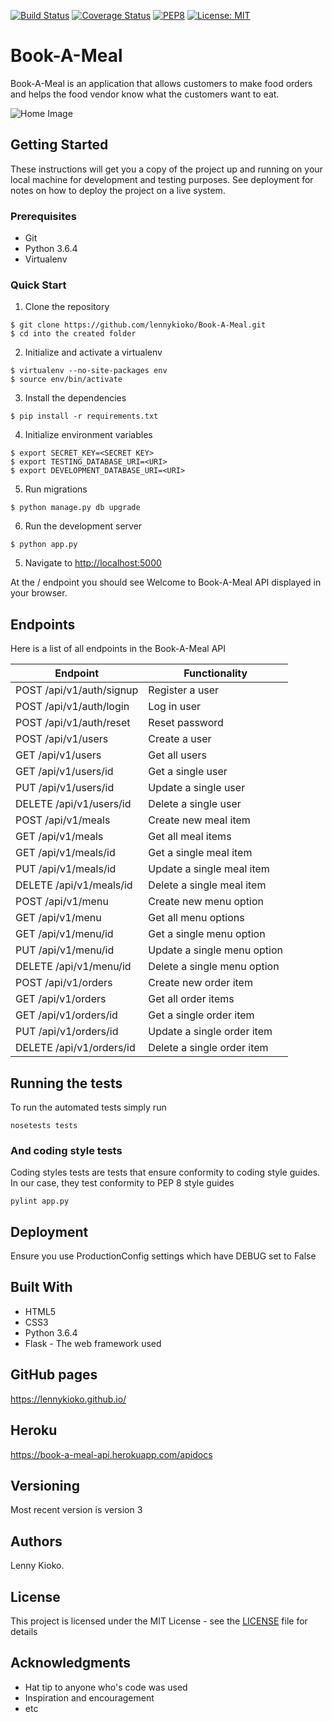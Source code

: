 [![Build Status](https://travis-ci.org/lennykioko/Book-A-Meal.svg?branch=Develop-API-v3)](https://travis-ci.org/lennykioko/Book-A-Meal)
[![Coverage Status](https://coveralls.io/repos/github/lennykioko/Book-A-Meal/badge.svg?branch=Develop-API-v3)](https://coveralls.io/github/lennykioko/Book-A-Meal?branch=Develop-API-v3)
[![PEP8](https://img.shields.io/badge/code%20style-pep8-orange.svg)](https://www.python.org/dev/peps/pep-0008/)
[![License: MIT](https://img.shields.io/badge/License-MIT-yellow.svg)](https://opensource.org/licenses/MIT)

# Book-A-Meal

Book-A-Meal is an application that allows customers to make food orders and helps the food vendor know what the customers want to eat.

![Home Image](https://raw.github.com/lennykioko/Book-A-Meal/master/UI/static/img/image.jpg)

## Getting Started

These instructions will get you a copy of the project up and running on your local machine for development and testing purposes. See deployment for notes on how to deploy the project on a live system.

### Prerequisites

* Git
* Python 3.6.4
* Virtualenv

### Quick Start

1. Clone the repository

```
$ git clone https://github.com/lennykioko/Book-A-Meal.git
$ cd into the created folder
```
  
2. Initialize and activate a virtualenv

```
$ virtualenv --no-site-packages env
$ source env/bin/activate
```

3. Install the dependencies

```
$ pip install -r requirements.txt
```

4. Initialize environment variables

```
$ export SECRET_KEY=<SECRET KEY>
$ export TESTING_DATABASE_URI=<URI>
$ export DEVELOPMENT_DATABASE_URI=<URI>
```

5. Run migrations

```
$ python manage.py db upgrade
```

6. Run the development server

```
$ python app.py
```

5. Navigate to [http://localhost:5000](http://localhost:5000)

At the / endpoint you should see Welcome to Book-A-Meal API displayed in your browser.

## Endpoints

Here is a list of all endpoints in the Book-A-Meal API

Endpoint | Functionality 
------------ | -------------
POST   /api/v1/auth/signup | Register a user
POST   /api/v1/auth/login | Log in user
POST   /api/v1/auth/reset | Reset password
POST   /api/v1/users | Create a user
GET    /api/v1/users | Get all users
GET   /api/v1/users/id | Get a single user
PUT  /api/v1/users/id | Update a single user
DELETE   /api/v1/users/id | Delete a single user
POST   /api/v1/meals | Create new meal item
GET   /api/v1/meals | Get all meal items
GET   /api/v1/meals/id | Get a single meal item
PUT   /api/v1/meals/id | Update a single meal item
DELETE   /api/v1/meals/id | Delete a single meal item
POST   /api/v1/menu | Create new menu option
GET   /api/v1/menu | Get all menu options
GET   /api/v1/menu/id | Get a single menu option
PUT   /api/v1/menu/id | Update a single menu option
DELETE   /api/v1/menu/id | Delete a single menu option
POST   /api/v1/orders | Create new order item
GET   /api/v1/orders | Get all order items
GET   /api/v1/orders/id | Get a single order item
PUT   /api/v1/orders/id | Update a single order item
DELETE   /api/v1/orders/id | Delete a single order item

## Running the tests

To run the automated tests simply run

```
nosetests tests
```

### And coding style tests

Coding styles tests are tests that ensure conformity to coding style guides. In our case, they test conformity to
PEP 8 style guides

```
pylint app.py
```

## Deployment

Ensure you use ProductionConfig settings which have DEBUG set to False

## Built With

* HTML5
* CSS3
* Python 3.6.4
* Flask - The web framework used

## GitHub pages

https://lennykioko.github.io/

## Heroku

https://book-a-meal-api.herokuapp.com/apidocs

## Versioning

Most recent version is version 3

## Authors

Lenny Kioko.

## License

This project is licensed under the MIT License - see the [LICENSE](LICENSE) file for details

## Acknowledgments

* Hat tip to anyone who's code was used
* Inspiration and encouragement
* etc
